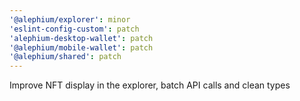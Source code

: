 ```yaml
---
'@alephium/explorer': minor
'eslint-config-custom': patch
'alephium-desktop-wallet': patch
'@alephium/mobile-wallet': patch
'@alephium/shared': patch
---
```


Improve NFT display in the explorer, batch API calls and clean types
